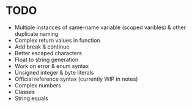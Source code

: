 # TODO
- Multiple instances of same-name variable (scoped varibles) & other duplicate naming
- Complex return values in function
- Add break & continue
- Better escaped characters
- Float to string generation
- Work on error & enum syntax
- Unsigned integer & byte literals
- Official reference syntax (currently WIP in notes)
- Complex numbers
- Classes
- String equals 